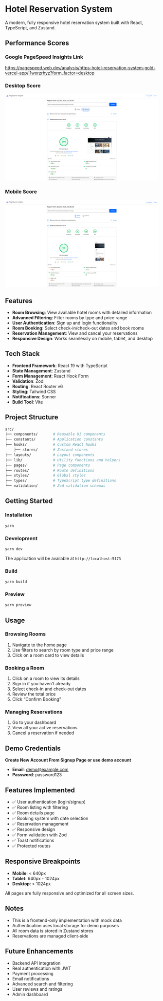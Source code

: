 # Hotel Reservation System

A modern, fully responsive hotel reservation system built with React, TypeScript, and Zustand.

## Performance Scores

### Google PageSpeed Insights Link
https://pagespeed.web.dev/analysis/https-hotel-reservation-system-gold-vercel-app/i1worzrhyz?form_factor=desktop

### Desktop Score
![Desktop Score](public/pc-score.webp)

### Mobile Score
![Mobile Score](public/phone-score.webp)

## Features

- **Room Browsing**: View available hotel rooms with detailed information
- **Advanced Filtering**: Filter rooms by type and price range
- **User Authentication**: Sign up and login functionality
- **Room Booking**: Select check-in/check-out dates and book rooms
- **Reservation Management**: View and cancel your reservations
- **Responsive Design**: Works seamlessly on mobile, tablet, and desktop

## Tech Stack

- **Frontend Framework**: React 19 with TypeScript
- **State Management**: Zustand
- **Form Management**: React Hook Form
- **Validation**: Zod
- **Routing**: React Router v6
- **Styling**: Tailwind CSS
- **Notifications**: Sonner
- **Build Tool**: Vite

## Project Structure

```bash
src/
├── components/       # Reusable UI components
├── constants/        # Application constants
├── hooks/            # Custom React hooks
    ├── stores/       # Zustand stores
├── layouts/          # Layout components
├── lib/              # Utility functions and helpers
├── pages/            # Page components
├── routes/           # Route definitions
├── styles/           # Global styles
├── types/            # TypeScript type definitions
└── validation/       # Zod validation schemas
```

## Getting Started

### Installation

```bash
yarn
```

### Development

```bash
yarn dev
```

The application will be available at `http://localhost:5173`

### Build

```bash
yarn build
```

### Preview

```bash
yarn preview
```

## Usage

### Browsing Rooms

1. Navigate to the home page
2. Use filters to search by room type and price range
3. Click on a room card to view details

### Booking a Room

1. Click on a room to view its details
2. Sign in if you haven't already
3. Select check-in and check-out dates
4. Review the total price
5. Click "Confirm Booking"

### Managing Reservations

1. Go to your dashboard
2. View all your active reservations
3. Cancel a reservation if needed

## Demo Credentials
**Create New Account From Signup Page or use demo account** 
- **Email**: demo@example.com
- **Password**: password123

## Features Implemented

- ✅ User authentication (login/signup)
- ✅ Room listing with filtering
- ✅ Room details page
- ✅ Booking system with date selection
- ✅ Reservation management
- ✅ Responsive design
- ✅ Form validation with Zod
- ✅ Toast notifications
- ✅ Protected routes

## Responsive Breakpoints

- **Mobile**: < 640px
- **Tablet**: 640px - 1024px
- **Desktop**: > 1024px

All pages are fully responsive and optimized for all screen sizes.

## Notes

- This is a frontend-only implementation with mock data
- Authentication uses local storage for demo purposes
- All room data is stored in Zustand stores
- Reservations are managed client-side

## Future Enhancements

- Backend API integration
- Real authentication with JWT
- Payment processing
- Email notifications
- Advanced search and filtering
- User reviews and ratings
- Admin dashboard

